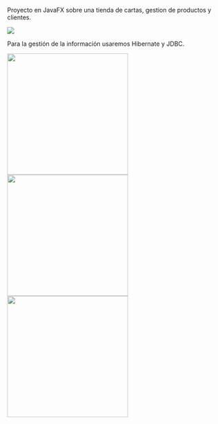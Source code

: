 Proyecto en JavaFX sobre una tienda de cartas, gestion de productos y clientes.

<img src="docs_resources/login.png"/>

Para la gestión de la información usaremos Hibernate y JDBC.

<img src="docs_resources/inicio.png" width="280"/> <img src="docs_resources/cartas.png" width="280" /> <img src="docs_resources/clientes.png" width="280"/> 
 
 
 
